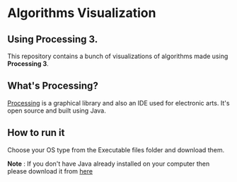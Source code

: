 # Algorithms Visualization
## Using Processing 3.

This repository contains a bunch of visualizations of algorithms made using **Processing 3**.

## What's Processing?

[Processing](https://processing.org/) is a graphical library and also an IDE used for electronic arts.
It's open source and built using Java.

## How to run it

Choose your OS type from the Executable files folder and download them.

**Note** : If you don't have Java already installed on your computer then please download it from [here](https://www.java.com/en/download/)
